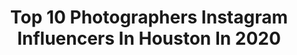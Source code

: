 ---
title: Top 10 Photographers Instagram Influencers In Houston In 2020
description: >-
  Find top photographers Instagram influencers in Houston in 2020. Most popular hashtags: #houston #photography #love #fashion.
platform: Instagram
profiles:
  - username: "infphy_"
    fullname: >-
      Houston🌹
    location: "United States"
    followers: 9059
    engagement: 534
    commentsToLikes: 0.065362
    avatar: "https://scontent-lhr8-1.cdninstagram.com/v/t51.2885-19/s320x320/92094976_584091475532332_8807581832091533312_n.jpg?_nc_ht=scontent-lhr8-1.cdninstagram.com&_nc_ohc=jZZoBqStGasAX_WZro-&oh=529d4b85b62556ad70823ce001b97f99&oe=5EBA2547"
    verified: false
    hashtags: ""
  - username: "jarrellelee"
    fullname: >-
      King of Quality
    location: "United States"
    followers: 32153
    engagement: 110
    commentsToLikes: 0.118735
    avatar: "https://scontent-lhr8-1.cdninstagram.com/v/t51.2885-19/s320x320/93101123_222587752419200_7467989323539808256_n.jpg?_nc_ht=scontent-lhr8-1.cdninstagram.com&_nc_ohc=QYcoGtaMSV4AX84_85j&oh=7e7b1db5252b8f3656832e4c885d56f5&oe=5EBC2AAA"
    verified: false
    hashtags: "#skindeep, #makeuppalettes, #jarrellelee, #freckledmodel"
  - username: "christianpena.photos"
    fullname: >-
      HOUSTON PHOTOGRAPHER
    location: "United States"
    followers: 44868
    engagement: 215
    commentsToLikes: 0.076260
    avatar: "https://scontent-ams4-1.cdninstagram.com/v/t51.2885-19/s320x320/67403785_481058792684456_1120813591822336000_n.jpg?_nc_ht=scontent-ams4-1.cdninstagram.com&_nc_ohc=XH0wlNSlJ8oAX9g9hhZ&oh=8d34714fdd7d00e3052401bdcea32a7c&oe=5EBC5D45"
    verified: false
    hashtags: "#portraitphotographer, #austintexas, #igportrait, #earth"
  - username: "jorgey"
    fullname: >-
      Jorgey
    location: "United States"
    followers: 22624
    engagement: 283
    commentsToLikes: 0.075447
    avatar: "https://scontent-atl3-1.cdninstagram.com/v/t51.2885-19/s320x320/90023610_196764598271428_2076032340135510016_n.jpg?_nc_ht=scontent-atl3-1.cdninstagram.com&_nc_ohc=Y9nvZS5rIOIAX9adw1G&oh=2a806fef56da3aa1deef49d9118e9925&oe=5EBB7EA6"
    verified: false
    hashtags: "#nationalirishcoffeeday, #paidinfull, #htowncounts, #fromthesouth"
  - username: "joeytphoto"
    fullname: >-
      Joey T Photography
    location: "United States"
    followers: 5641
    engagement: 709
    commentsToLikes: 0.061285
    avatar: "https://scontent-lhr8-1.cdninstagram.com/v/t51.2885-19/s320x320/14597286_1097077783694554_5505298606250262528_a.jpg?_nc_ht=scontent-lhr8-1.cdninstagram.com&_nc_ohc=IvUiKTsC8IoAX-RFjEx&oh=8f68cc8a32282859ae34adb1331e8440&oe=5EBA5C36"
    verified: false
    hashtags: "#mua, #mlweddingshouston, #bridal, #weddingphotographer"
  - username: "aricaamariaa"
    fullname: >-
      A R I C A
    location: "United States"
    followers: 6600
    engagement: 916
    commentsToLikes: 0.031277
    avatar: "https://scontent-atl3-1.cdninstagram.com/v/t51.2885-19/s320x320/80643361_2261505464149471_762714255362359296_n.jpg?_nc_ht=scontent-atl3-1.cdninstagram.com&_nc_ohc=MFnhRGuBx1YAX-yJ879&oh=049eedc5437bb7773bafa4865a544c69&oe=5EBA851B"
    verified: false
    hashtags: "#veteran, #barbados, #belize, #montserrat"
  - username: "samuelsolisvideo"
    fullname: >-
      SAMUEL SOLIS JR
    location: "United States"
    followers: 15635
    engagement: 235
    commentsToLikes: 0.104024
    avatar: "https://scontent-ams4-1.cdninstagram.com/v/t51.2885-19/s320x320/38928000_231168674224618_1608076858459422720_n.jpg?_nc_ht=scontent-ams4-1.cdninstagram.com&_nc_ohc=3ESQybeIMbYAX-YPUMo&oh=b223b5f69a54f8b93d653834914349e5&oe=5EB22B1E"
    verified: false
    hashtags: "#video, #fitnessedit, #vlogs, #videographer"
  - username: "topdrawerboudoir"
    fullname: >-
      Jamie
    location: "United States"
    followers: 14799
    engagement: 260
    commentsToLikes: 0.017467
    avatar: "https://scontent-frx5-1.cdninstagram.com/v/t51.2885-19/s320x320/30601554_187211145237502_945876412760326144_n.jpg?_nc_ht=scontent-frx5-1.cdninstagram.com&_nc_ohc=mTIbBIL3-ZEAX-c2KzG&oh=136add771ad2957a3fbcd0d8c65d89b0&oe=5EB1DBCB"
    verified: false
    hashtags: "#lover, #beach, #topdrawerboudoir, #boudoir"
  - username: "steviedphotos"
    fullname: >-
      Stevie D.
    location: "United States"
    followers: 29806
    engagement: 159
    commentsToLikes: 0.030984
    avatar: "https://scontent-ams4-1.cdninstagram.com/v/t51.2885-19/s320x320/71230201_2501004926813202_7510449030925647872_n.jpg?_nc_ht=scontent-ams4-1.cdninstagram.com&_nc_ohc=E9v6lvQ_oAIAX9TaDGx&oh=e52f5c027ca216109cc86df4a5f7c1f0&oe=5EB9F9FA"
    verified: false
    hashtags: "#profoto, #houston, #creatives, #commercial"
  - username: "alex.de.haan"
    fullname: >-
      Alex Bierens de Haan
    location: "United States"
    followers: 12153
    engagement: 578
    commentsToLikes: 0.008396
    avatar: "https://scontent-lhr8-1.cdninstagram.com/v/t51.2885-19/s320x320/31556451_192174804737223_586269710283177984_n.jpg?_nc_ht=scontent-lhr8-1.cdninstagram.com&_nc_ohc=g-ojfMgfxi4AX-v6pH7&oh=88fe07cb0946345b5cb60178a4c46aa2&oe=5EBAA056"
    verified: false
    hashtags: "#springtraining, #houston, #houstonastros, #westbrook"
---